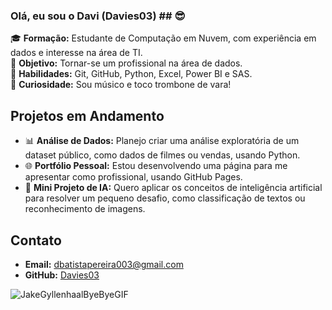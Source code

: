 ### Olá, eu sou o Davi (Davies03) ## 😎

🎓 **Formação:** Estudante de Computação em Nuvem, com experiência em dados e interesse na área de TI.  
🎯 **Objetivo:** Tornar-se um profissional na área de dados.  
💼 **Habilidades:** Git, GitHub, Python, Excel, Power BI e SAS.  
🎵 **Curiosidade:** Sou músico e toco trombone de vara!  


## Projetos em Andamento ##
- 📊 **Análise de Dados:** Planejo criar uma análise exploratória de um dataset público, como dados de filmes ou vendas, usando Python.  
- 🌐 **Portfólio Pessoal:** Estou desenvolvendo uma página para me apresentar como profissional, usando GitHub Pages.  
- 🤖 **Mini Projeto de IA:** Quero aplicar os conceitos de inteligência artificial para resolver um pequeno desafio, como classificação de textos ou reconhecimento de imagens.


## Contato ##
- **Email:** dbatistapereira003@gmail.com  
- **GitHub:** [Davies03](https://github.com/Davies03)

![JakeGyllenhaalByeByeGIF](https://github.com/user-attachments/assets/74a99b73-0c3b-47c4-9f9e-93de3d898e18)
